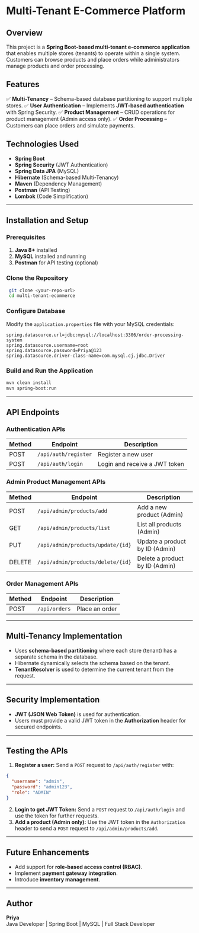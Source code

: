 # Multi-Tenant E-Commerce Platform

## Overview
This project is a **Spring Boot-based multi-tenant e-commerce application** that enables multiple stores (tenants) to operate within a single system. Customers can browse products and place orders while administrators manage products and order processing.

## Features
✅ **Multi-Tenancy** – Schema-based database partitioning to support multiple stores.
✅ **User Authentication** – Implements **JWT-based authentication** with Spring Security.
✅ **Product Management** – CRUD operations for product management (Admin access only).
✅ **Order Processing** – Customers can place orders and simulate payments.

## Technologies Used
- **Spring Boot**
- **Spring Security** (JWT Authentication)
- **Spring Data JPA** (MySQL)
- **Hibernate** (Schema-based Multi-Tenancy)
- **Maven** (Dependency Management)
- **Postman** (API Testing)
- **Lombok** (Code Simplification)

---

## Installation and Setup

### Prerequisites
1. **Java 8+** installed
2. **MySQL** installed and running
3. **Postman** for API testing (optional)

### Clone the Repository
```sh
 git clone <your-repo-url>
 cd multi-tenant-ecommerce
```

### Configure Database
Modify the `application.properties` file with your MySQL credentials:
```properties
spring.datasource.url=jdbc:mysql://localhost:3306/order-processing-system
spring.datasource.username=root
spring.datasource.password=Priya@123
spring.datasource.driver-class-name=com.mysql.cj.jdbc.Driver
```

### Build and Run the Application
```sh
mvn clean install
mvn spring-boot:run
```

---

## API Endpoints
### **Authentication APIs**
| Method | Endpoint | Description |
|--------|---------|-------------|
| POST | `/api/auth/register` | Register a new user |
| POST | `/api/auth/login` | Login and receive a JWT token |

### **Admin Product Management APIs**
| Method | Endpoint | Description |
|--------|---------|-------------|
| POST | `/api/admin/products/add` | Add a new product (Admin) |
| GET | `/api/admin/products/list` | List all products (Admin) |
| PUT | `/api/admin/products/update/{id}` | Update a product by ID (Admin) |
| DELETE | `/api/admin/products/delete/{id}` | Delete a product by ID (Admin) |

### **Order Management APIs**
| Method | Endpoint | Description |
|--------|---------|-------------|
| POST | `/api/orders` | Place an order |

---

## Multi-Tenancy Implementation
- Uses **schema-based partitioning** where each store (tenant) has a separate schema in the database.
- Hibernate dynamically selects the schema based on the tenant.
- **TenantResolver** is used to determine the current tenant from the request.

---

## Security Implementation
- **JWT (JSON Web Token)** is used for authentication.
- Users must provide a valid JWT token in the **Authorization** header for secured endpoints.

---

## Testing the APIs
1. **Register a user:** Send a `POST` request to `/api/auth/register` with:
```json
{
  "username": "admin",
  "password": "admin123",
  "role": "ADMIN"
}
```
2. **Login to get JWT Token:** Send a `POST` request to `/api/auth/login` and use the token for further requests.
3. **Add a product (Admin only):** Use the JWT token in the `Authorization` header to send a `POST` request to `/api/admin/products/add`.

---

## Future Enhancements
- Add support for **role-based access control (RBAC)**.
- Implement **payment gateway integration**.
- Introduce **inventory management**.

---

## Author
**Priya**  
Java Developer | Spring Boot | MySQL | Full Stack Developer



